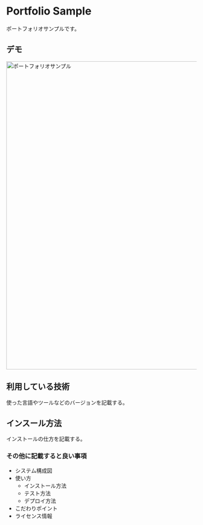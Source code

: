 Portfolio Sample
====

ポートフォリオサンプルです。

## デモ


<img width="815" alt="ポートフォリオサンプル" src="https://user-images.githubusercontent.com/85749291/123541700-c244b300-d780-11eb-8d9a-37dd5dd10ae8.png">

## 利用している技術
使った言語やツールなどのバージョンを記載する。

## インスール方法
インストールの仕方を記載する。

### その他に記載すると良い事項
* システム構成図
* 使い方
    * インストール方法
    * テスト方法
    * デプロイ方法
* こだわりポイント
* ライセンス情報
